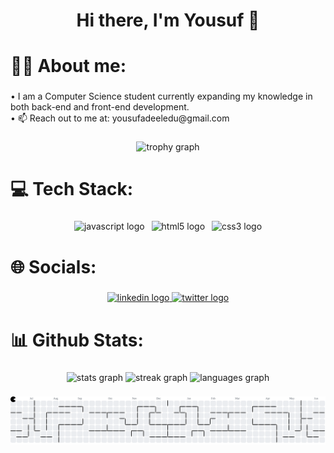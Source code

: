 <h1 align="center">Hi there, I'm Yousuf 👋</h1>

###

<h1 align="left">👨‍💻 About me:</h1>

###

<p align="left">• I am a Computer Science student currently expanding my knowledge in both back-end and front-end development.<br>• 📫 Reach out to me at: yousufadeeledu@gmail.com</p>

###

<div align="center">
  <img src="https://github-profile-trophy.vercel.app?username=YousufAdeel&theme=dracula&column=-1&row=1&margin-w=8&margin-h=8&no-bg=false&no-frame=false&order=4" height="150" alt="trophy graph"  />
</div>

###

<h1 align="left">💻 Tech Stack:</h1>

###

<div align="center">
  <img src="https://img.shields.io/badge/JavaScript-F7DF1E?logo=javascript&logoColor=black&style=for-the-badge" height="50" alt="javascript logo"  />
  <img width="3" />
  <img src="https://img.shields.io/badge/HTML5-E34F26?logo=html5&logoColor=white&style=for-the-badge" height="50" alt="html5 logo"  />
  <img width="3" />
  <img src="https://img.shields.io/badge/CSS3-1572B6?logo=css3&logoColor=white&style=for-the-badge" height="50" alt="css3 logo"  />
</div>

###

<h1 align="left">🌐 Socials:</h1>

###

<div align="center">
  <a href="https://www.linkedin.com/in/YousufAdeel" target="_blank">
    <img src="https://img.shields.io/static/v1?message=LinkedIn&logo=linkedin&label=&color=0077B5&logoColor=white&labelColor=&style=for-the-badge" height="50" alt="linkedin logo"  />
  </a>
  <a href="https://x.com/Tekkers1x" target="_blank">
    <img src="https://img.shields.io/static/v1?message=Twitter&logo=twitter&label=&color=1DA1F2&logoColor=white&labelColor=&style=for-the-badge" height="50" alt="twitter logo"  />
  </a>
</div>

###

<h1 align="left">📊 Github Stats:</h1>

###

<div align="center">
  <img src="https://github-readme-stats.vercel.app/api?username=YousufAdeel&hide_title=false&hide_rank=false&show_icons=true&include_all_commits=true&count_private=true&disable_animations=false&theme=dark&locale=en&hide_border=false&order=1" height="150" alt="stats graph"  />
  <img src="https://streak-stats.demolab.com?user=YousufAdeel&locale=en&mode=daily&theme=dark&hide_border=false&border_radius=5&order=3" height="150" alt="streak graph"  />
  <img src="https://github-readme-stats.vercel.app/api/top-langs?username=YousufAdeel&locale=en&hide_title=false&layout=compact&card_width=320&langs_count=5&theme=dark&hide_border=false&order=2" height="150" alt="languages graph"  />
</div>

###

<picture>
  <source media="(prefers-color-scheme: dark)" srcset="https://raw.githubusercontent.com/YousufAdeel/YousufAdeel/output/pacman-contribution-graph-dark.svg">
  <source media="(prefers-color-scheme: light)" srcset="https://raw.githubusercontent.com/YousufAdeel/YousufAdeel/output/pacman-contribution-graph.svg">
  <img alt="pacman contribution graph" src="https://raw.githubusercontent.com/YousufAdeel/YousufAdeel/output/pacman-contribution-graph.svg">
</picture>

###
